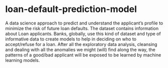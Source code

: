 # loan-default-prediction-model
A data science approach to predict and understand the applicant’s profile to minimize the risk of future loan defaults.
The dataset contains information about Loan applicants. Banks, globally, use this kind of dataset and type of informative data to create models to help in deciding on who to accept/refuse for a loan.
After all the exploratory data analysis, cleansing and dealing with all the anomalies we might (will) find along the way, the patterns of a good/bad applicant will be exposed to be learned by machine learning models.
